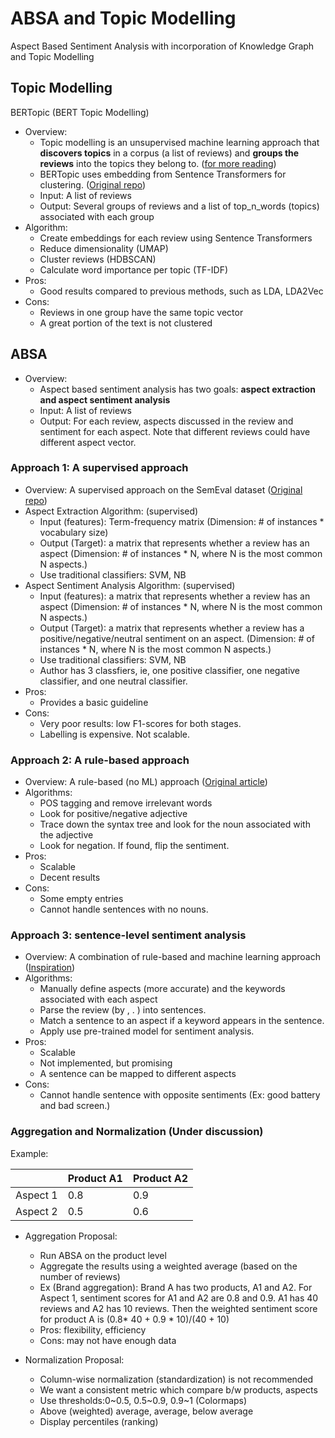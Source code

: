 # ABSA and Topic Modelling

Aspect Based Sentiment Analysis with incorporation of Knowledge Graph and Topic Modelling 

## Topic Modelling
BERTopic (BERT Topic Modelling)
* Overview: 
    * Topic modelling is an unsupervised machine learning approach that **discovers topics** in a corpus (a list of reviews) and **groups the reviews** into the topics they belong to. ([for more reading](https://monkeylearn.com/blog/introduction-to-topic-modeling/))
    * BERTopic uses embedding from Sentence Transformers for clustering. ([Original repo](https://github.com/MaartenGr/BERTopic))
    * Input: A list of reviews
    * Output: Several groups of reviews and a list of top_n_words (topics) associated with each group
* Algorithm:
    * Create embeddings for each review using Sentence Transformers
    * Reduce dimensionality (UMAP)
    * Cluster reviews (HDBSCAN) 
    * Calculate word importance per topic (TF-IDF)
* Pros:
    * Good results compared to previous methods, such as LDA, LDA2Vec
* Cons:
    * Reviews in one group have the same topic vector
    * A great portion of the text is not clustered

## ABSA 
* Overview: 
    * Aspect based sentiment analysis has two goals: **aspect extraction and aspect sentiment analysis**
    * Input: A list of reviews
    * Output: For each review, aspects discussed in the review and sentiment for each aspect. Note that different reviews could have different aspect vector.

### Approach 1: A supervised approach
* Overview: A supervised approach on the SemEval dataset ([Original repo](https://github.com/thestrox/Aspect-Based-Sentiment-Analysis))
* Aspect Extraction Algorithm: (supervised)
    * Input (features): Term-frequency matrix (Dimension: # of instances * vocabulary size)
    * Output (Target): a matrix that represents whether a review has an aspect (Dimension: # of instances * N, where N is the most common N aspects.)
    * Use traditional classifiers: SVM, NB
* Aspect Sentiment Analysis Algorithm: (supervised)
    * Input (features):  a matrix that represents whether a review has an aspect (Dimension: # of instances * N, where N is the most common N aspects.)
    * Output (Target): a matrix that represents whether a review has a positive/negative/neutral sentiment on an aspect. (Dimension: # of instances * N, where N is the most common N aspects.)  
    * Use traditional classifiers: SVM, NB  
    * Author has 3 classfiers, ie, one positive classifier, one negative classifier, and one neutral classifier.
* Pros:
    * Provides a basic guideline
* Cons:
    * Very poor results: low F1-scores for both stages.
    * Labelling is expensive. Not scalable.

### Approach 2: A rule-based approach
* Overview: A rule-based (no ML) approach ([Original article](https://medium.com/@Intellica.AI/aspect-based-sentiment-analysis-everything-you-wanted-to-know-1be41572e238))
* Algorithms:
    * POS tagging and remove irrelevant words
    * Look for positive/negative adjective
    * Trace down the syntax tree and look for the noun associated with the adjective
    * Look for negation. If found, flip the sentiment.
* Pros:
    * Scalable
    * Decent results
* Cons:
    * Some empty entries
    * Cannot handle sentences with no nouns.

### Approach 3: sentence-level sentiment analysis
* Overview: A combination of rule-based and machine learning approach ([Inspiration](https://thereviewindex.com/us/p/Apple_AirPods_with_Charging_Case_Previous_Model/AZ-US_B01MQWUXZS))
* Algorithms:
    * Manually define aspects (more accurate) and the keywords associated with each aspect
    * Parse the review (by , . ) into sentences.
    * Match a sentence to an aspect if a keyword appears in the sentence.
    * Apply use pre-trained model for sentiment analysis.
* Pros:
    * Scalable
    * Not implemented, but promising
    * A sentence can be mapped to different aspects
* Cons:
    * Cannot handle sentence with opposite sentiments (Ex: good battery and bad screen.)


 
### Aggregation and Normalization (Under discussion)

Example:

|   | Product A1   | Product A2  |
|---|---|---|
|  Aspect 1 | 0.8  | 0.9  |
|  Aspect 2 | 0.5  | 0.6  |

* Aggregation Proposal: 
    * Run ABSA on the product level
    * Aggregate the results using a weighted average (based on the number of reviews) 
    * Ex (Brand aggregation):  Brand A has two products, A1 and A2. For Aspect 1, sentiment scores for A1 and A2 are 0.8 and 0.9. A1 has 40 reviews and A2 has 10 reviews. Then the weighted sentiment score for product A is (0.8* 40 + 0.9 * 10)/(40 + 10)
    * Pros: flexibility, efficiency
    * Cons: may not have enough data

* Normalization Proposal: 
    * Column-wise normalization (standardization) is not recommended
    * We want a consistent metric which compare b/w products, aspects
    * Use thresholds:0~0.5, 0.5~0.9, 0.9~1 (Colormaps)
    * Above (weighted) average, average, below average
    * Display percentiles (ranking)
